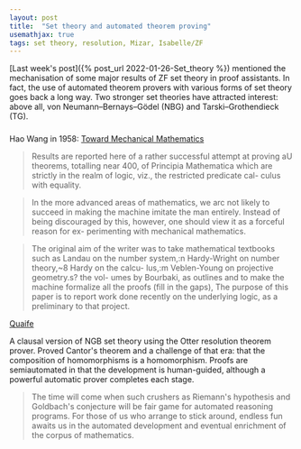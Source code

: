 ```yaml
---
layout: post
title:  "Set theory and automated theorem proving"
usemathjax: true 
tags: set theory, resolution, Mizar, Isabelle/ZF
---
```


[Last week's post]({% post_url 2022-01-26-Set_theory %}) mentioned the mechanisation of some major results of ZF set theory in proof assistants. In fact, the use of automated theorem provers with various forms of set theory goes back a long way. Two stronger set theories have attracted interest: above all, von Neumann–Bernays–Gödel (NBG) and Tarski–Grothendieck (TG).

### 

Hao Wang in 1958: [Toward Mechanical Mathematics](https://doi.org/10.1147/rd.41.0002)

> Results are reported here of a rather successful attempt at proving aU theorems, totalling near 400, of Principia Mathematica which are strictly in the realm of logic, viz., the restricted predicate cal- culus with equality.

> In the more advanced areas of mathematics, we arc not likely to succeed in making the machine imitate the man entirely. Instead of being discouraged by this, however, one should view it as a forceful reason for ex- perimenting with mechanical mathematics. 

> The original aim of the writer was to take mathematical textbooks such as Landau on the number system,:n Hardy-Wright on number theory,~8 Hardy on the calcu- lus,:m Veblen-Young on projective geometry.s? the vol- umes by Bourbaki, as outlines and to make the machine formalize all the proofs (fill in the gaps), The purpose of this paper is to report work done recently on the underlying logic, as a preliminary to that project.



[Quaife](https://doi.org/10.1007/BF00263451)

A clausal version of NGB set theory using the Otter resolution theorem prover. Proved Cantor's theorem and a challenge of that era: that the composition of homomorphisms is a homomorphism. Proofs are semiautomated in that the development is human-guided, although a powerful automatic prover completes each stage.

> The time will come when such crushers as Riemann's hypothesis and
Goldbach's conjecture will be fair game for automated reasoning programs. For those of us who arrange to stick around, endless fun awaits us in the automated development and eventual enrichment of the corpus of mathematics.

